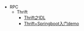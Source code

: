 * RPC
  * Thrift
    * [Thrift之IDL](rpc/thrift-idl.md)
    * [Thrift+Springboot入门demo](rpc/thrift-springboot-demo.md)